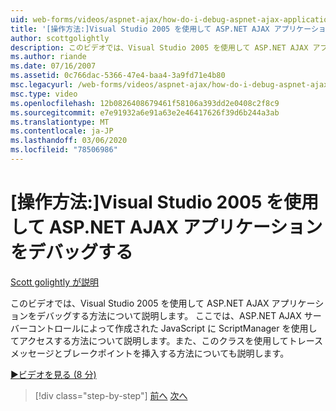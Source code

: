 ```yaml
---
uid: web-forms/videos/aspnet-ajax/how-do-i-debug-aspnet-ajax-applications-using-visual-studio-2005
title: '[操作方法:]Visual Studio 2005 を使用して ASP.NET AJAX アプリケーションをデバッグする | Microsoft Docs'
author: scottgolightly
description: このビデオでは、Visual Studio 2005 を使用して ASP.NET AJAX アプリケーションをデバッグする方法について説明します。 ここでは、ScriptManager コントロールを使用して JavaScript にアクセスする方法を示します。
ms.author: riande
ms.date: 07/16/2007
ms.assetid: 0c766dac-5366-47e4-baa4-3a9fd71e4b80
msc.legacyurl: /web-forms/videos/aspnet-ajax/how-do-i-debug-aspnet-ajax-applications-using-visual-studio-2005
msc.type: video
ms.openlocfilehash: 12b0826408679461f58106a393dd2e0408c2f8c9
ms.sourcegitcommit: e7e91932a6e91a63e2e46417626f39d6b244a3ab
ms.translationtype: MT
ms.contentlocale: ja-JP
ms.lasthandoff: 03/06/2020
ms.locfileid: "78506986"
---
```

# <a name="how-do-i-debug-aspnet-ajax-applications-using-visual-studio-2005"></a>[操作方法:]Visual Studio 2005 を使用して ASP.NET AJAX アプリケーションをデバッグする

[Scott golightly が説明](https://github.com/scottgolightly)

このビデオでは、Visual Studio 2005 を使用して ASP.NET AJAX アプリケーションをデバッグする方法について説明します。 ここでは、ASP.NET AJAX サーバーコントロールによって作成された JavaScript に ScriptManager を使用してアクセスする方法について説明します。また、このクラスを使用してトレースメッセージとブレークポイントを挿入する方法についても説明します。

[&#9654;ビデオを見る (8 分)](https://channel9.msdn.com/Blogs/ASP-NET-Site-Videos/how-do-i-debug-aspnet-ajax-applications-using-visual-studio-2005)

> [!div class="step-by-step"]
> [前へ](how-do-i-use-the-aspnet-ajax-profile-services.md)
> [次へ](how-do-i-build-a-custom-aspnet-ajax-server-control.md)

